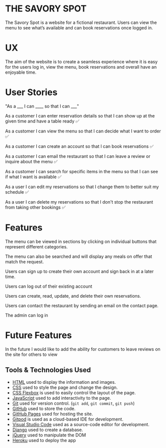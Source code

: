 # THE SAVORY SPOT

The Savory Spot is a website for a fictional restaurant. Users can view the menu to see what’s available and can book reservations once logged in.

# UX

The aim of the website is to create a seamless experience where it is easy for the users log in, view the menu, book reservations and overall have an enjoyable time.

# User Stories

"As a ___ I can ____ so that I can ___"

As a customer I can enter reservation details so that I can show up at the given time and have a table ready ✅ 

As a customer I can view the menu so that I can decide what I want to order ✅ 

As a customer I can create an account so that I can book reservations ✅ 

As a customer I can email the restaurant so that I can leave a review or inquire about the menu ✅ 

As a customer I can search for specific items in the menu so that I can see if what I want is available ✅ 

As a user I can edit my reservations so that I change them to better suit my schedule ✅ 

As a user I can delete my reservations so that I don't stop the restaurant from taking other bookings ✅ 

# Features 

The menu can be viewed in sections by clicking on individual buttons that represent different categories. 

The menu can also be searched and will display any meals on offer that match the request.

Users can sign up to create their own account and sign back in at a later time. 

Users can log out of their existing account

Users can create, read, update, and delete their own reservations.

Users can contact the restaurant by sending an email on the contact page.

The admin can log in 

# Future Features

In the future I would like to add the ability for customers to leave reviews on the site for others to view

## Tools & Technologies Used

- [HTML](https://en.wikipedia.org/wiki/HTML) used to display the information and images.
- [CSS](https://en.wikipedia.org/wiki/CSS) used to style the page and change the design.
- [CSS Flexbox](https://www.w3schools.com/css/css3_flexbox.asp) is used to easily control the layout of the page.
- [JavaScript](https://en.wikipedia.org/wiki/JavaScript) used to add interactivity to the page.
- [Git](https://git-scm.com) used for version control. (`git add`, `git commit`, `git push`)
- [GitHub](https://github.com) used to store the code.
- [GitHub Pages](https://pages.github.com) used for hosting the site.
- [Gitpod](https://gitpod.io) is used as a cloud-based IDE for development.
- [Visual Studio Code](https://code.visualstudio.com/) used as a source-code editor for development.
- [Django](https://en.wikipedia.org/wiki/Django_(web_framework)) used to create a database.
- [jQuery](https://en.wikipedia.org/wiki/JQuery) used to manipulate the DOM
- [Heroku](https://en.wikipedia.org/wiki/Heroku) used to deploy the app

